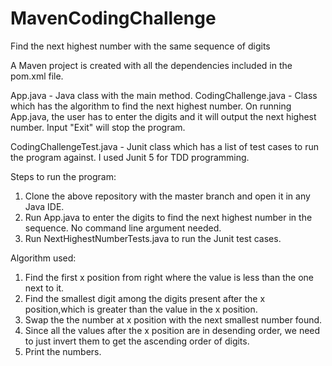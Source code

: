 # MavenCodingChallenge

Find the next highest number with the same sequence of digits

A Maven project is created with all the dependencies included in the pom.xml file.

App.java - Java class with the main method.
CodingChallenge.java - Class which has the algorithm to find the next highest number.
On running App.java, the user has to enter the digits and it will output the next highest number.
Input "Exit" will stop the program.

CodingChallengeTest.java - Junit class which has a list of test cases to run the program against. I used Junit 5 for TDD programming.

Steps to run the program:
1. Clone the above repository with the master branch and open it in any Java IDE.
3. Run App.java to enter the digits to find the next highest number in the sequence. No command line argument needed.
4. Run NextHighestNumberTests.java to run the Junit test cases.

Algorithm used:
1. Find the first x position from right where the value is less than the one next to it.
2. Find the smallest digit among the digits present after the x position,which is greater than the value in the x position.
3. Swap the the number at x position with the next smallest number found.
4. Since all the values after the x position are in desending order, we need to just invert them to get the ascending order of digits.
5. Print the numbers. 

